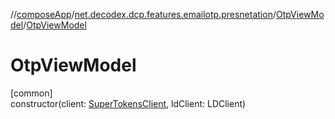 //[composeApp](../../../index.md)/[net.decodex.dcp.features.emailotp.presnetation](../index.md)/[OtpViewModel](index.md)/[OtpViewModel](-otp-view-model.md)

# OtpViewModel

[common]\
constructor(client: [SuperTokensClient](../../net.decodex.dcp.core.supertokens/-super-tokens-client/index.md), ldClient: LDClient)
